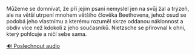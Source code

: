 
Můžeme se domnívat, že při jejím psaní nemyslel jen na svůj žal a trýzeň, ale na větší utrpení mnohem většího člověka Beethovena, jehož osud se podobá jeho vlastnímu a kterému rozuměl skrze oddanou náklonnost a obdiv více než kdokoli z jeho současníků. Nietzsche se přirovnal k ohni, který pohlcuje a ničí sebe sama.

[🔊 Poslechnout audio](/data/7-paragraphs/audio/chapter_35/para_012-Meme-se-domnvat-e-pi-jejm-psan-nemyslel-je.mp3)
